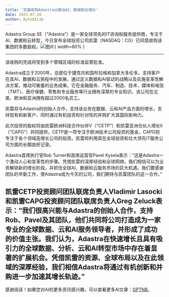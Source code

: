 ```yaml
---
title: '凯雷收购Adastra以推动AI、数据和云增长'
date: 2025-07-28
author: ByteAILab
---
```


Adastra Group SE（“Adastra”）是一家全球领先的IT咨询和服务提供商，专注于AI、数据和云转型，今日宣布全球投资公司凯雷（NASDAQ：CG）已同意收购该集团的多数股权。![图片](https://ai-techpark.com/wp-content/uploads/Carlyle-Acquires.jpg){ width=60% }

---
该收购的完成将受到多个管辖区域的标准监管批准。

Adastra成立于2000年，总部位于捷克共和国布拉格和加拿大多伦多，支持客户在其AI、数据和云旅程中的发展，通过定义数据和AI驱动的战略以及实施变革性解决方案，推动可衡量的业务成果。它在金融服务、汽车、制造、技术、媒体和电信（TMT）、医疗保健、零售和专业服务等行业拥有深厚的专业知识。该公司在北美、欧洲和亚洲拥有超过2000名员工。

凯雷将与Adastra的创始人合作，支持该业务在数据、云和AI产品方面的增长，支持现有和新客户，同时通过有机投资和针对性的并购扩大其国际影响力。

此次投资的股权将由凯雷欧洲科技合作伙伴V（“CETP”）和凯雷亚洲合伙人增长II（“CAPG”）共同提供，CETP是一项专注于欧洲技术公司投资的基金，CAPG则专注于各个领域高增长公司的投资。凯雷将利用其在全球投资和壮大领先IT服务公司方面的长期良好记录。

Adastra首席执行官Rob Turner和首席运营官Pavel Kysela表示：“这是Adastra一个激动人心和变革性的步骤。凭借凯雷的深厚经验和全球网络，我们相信可以为业务解锁新的增长阶段，并抓住全球AI、数据和云服务市场的巨大机遇。我们要感谢团队的辛勤工作，使Adastra成为今天的公司，我们期待与凯雷团队的这一合作。”

凯雷CETP投资顾问团队联席负责人Vladimir Lasocki和凯雷CAPG投资顾问团队联席负责人Greg Zeluck表示：“我们很高兴能与Adastra的创始人合作，支持Rob、Pavel及其团队，他们共同将公司打造成为一家专业的全球数据、云和AI服务领导者，并形成了成功的价值主张。我们认为，Adastra在快速增长且具有吸引力的全球数据、分析、云和AI转型市场中存在着显著的扩展机会。凭借凯雷的资源、全球布局以及在此领域的深厚经验，我们相信Adastra将通过有机创新和并购进一步加速其增长轨迹。”
---
感谢阅读！如果您对AI的更多资讯感兴趣，可以查看更多AI文章：[GPTNB](https://gptnb.com)。